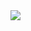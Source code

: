 <img src="https://cdn.discordapp.com/attachments/913407821335367721/1346013469316747315/NJ_HowSweet_38.jpg?ex=67c6a43a&is=67c552ba&hm=334d2a2ae3bf70128c186995ad24bc5308330b87ec1b58d0a06021dcce93af36&" />

<style>
  img {
    border-radius=16px
    }
</style>
